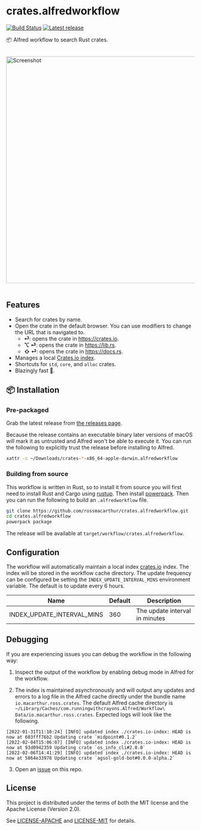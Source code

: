 # crates.alfredworkflow

[![Build Status](https://img.shields.io/github/actions/workflow/status/rossmacarthur/crates.alfredworkflow/build.yaml?branch=trunk)](https://github.com/rossmacarthur/crates.alfredworkflow/actions/workflows/build.yaml)
[![Latest release](https://img.shields.io/github/v/release/rossmacarthur/crates.alfredworkflow)](https://github.com/rossmacarthur/crates.alfredworkflow/releases/latest)

📦 Alfred workflow to search Rust crates.

<img style="padding: 1rem 0" width="605" alt="Screenshot" src="https://user-images.githubusercontent.com/17109887/228117520-65aa485d-7252-4766-8fed-724d3a33f93b.gif">

## Features

- Search for crates by name.
- Open the crate in the default browser. You can use modifiers to change the
  URL that is navigated to.
  - **⏎**: opens the crate in https://crates.io.
  - **⌥ ⏎**: opens the crate in https://lib.rs.
  - **⇧ ⏎**: opens the crate in https://docs.rs.
- Manages a local [Crates.io index][crates.io-index].
- Shortcuts for `std`, `core`, and `alloc` crates.
- Blazingly fast 🤸.

## 📦 Installation

### Pre-packaged

Grab the latest release from
[the releases page](https://github.com/rossmacarthur/crates.alfredworkflow/releases).

Because the release contains an executable binary later versions of macOS will
mark it as untrusted and Alfred won't be able to execute it. You can run the
following to explicitly trust the release before installing to Alfred.
```sh
xattr -c ~/Downloads/crates-*-x86_64-apple-darwin.alfredworkflow
```

### Building from source

This workflow is written in Rust, so to install it from source you will first
need to install Rust and Cargo using [rustup](https://rustup.rs/). Then install
[powerpack](https://github.com/rossmacarthur/powerpack). Then you can run the
following to build an `.alfredworkflow` file.

```sh
git clone https://github.com/rossmacarthur/crates.alfredworkflow.git
cd crates.alfredworkflow
powerpack package
```

The release will be available at `target/workflow/crates.alfredworkflow`.

## Configuration

The workflow will automatically maintain a local index
[crates.io](crates.io-index) index. The index will be stored in the workflow
cache directory. The update frequency can be configured be setting the
`INDEX_UPDATE_INTERVAL_MINS` environment variable. The default is to update
every 6 hours.

| Name                       | Default | Description                    |
| -------------------------- | ------- | ------------------------------ |
| INDEX_UPDATE_INTERVAL_MINS | 360     | The update interval in minutes |

## Debugging

If you are experiencing issues you can debug the workflow in the following way:

1. Inspect the output of the workflow by enabling debug mode in Alfred for the
   workflow.

2. The index is maintained asynchronously and will output any updates and errors
   to a log file in the Alfred cache directly under the bundle name
   `io.macarthur.ross.crates`. The default Alfred cache directory is
  `~/Library/Caches/com.runningwithcrayons.Alfred/Workflow\ Data/io.macarthur.ross.crates`.
  Expected logs will look like the following.
  ```
  [2022-01-31T11:10:24] [INFO] updated index ./crates.io-index: HEAD is now at 603fff76b2 Updating crate `midpoint#0.1.2`
  [2022-02-04T15:06:07] [INFO] updated index ./crates.io-index: HEAD is now at 93d0942359 Updating crate `os_info_cli#2.0.0`
  [2022-02-06T14:41:29] [INFO] updated index ./crates.io-index: HEAD is now at 5864e33978 Updating crate `agsol-gold-bot#0.0.0-alpha.2`
  ```

3. Open an [issue](https://github.com/rossmacarthur/crates.alfredworkflow/issues/new)
   on this repo.

[crates.io-index]: https://github.com/rust-lang/crates.io-index

## License

This project is distributed under the terms of both the MIT license and the
Apache License (Version 2.0).

See [LICENSE-APACHE](LICENSE-APACHE) and [LICENSE-MIT](LICENSE-MIT) for details.
